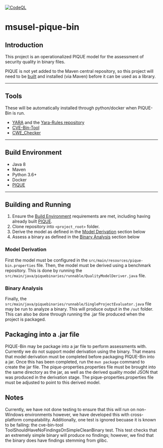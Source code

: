 [![CodeQL](https://github.com/MSUSEL/msusel-pique-bin/actions/workflows/codeql-analysis.yml/badge.svg)](https://github.com/MSUSEL/msusel-pique-bin/actions/workflows/codeql-analysis.yml)

# msusel-pique-bin
## Introduction
This project is an operationalized PIQUE model for the assessment of security quality in binary files. 

PIQUE is not yet added to the Maven central repository, so this project will need to be [built](#building) and installed (via Maven) before it can be used as a library. 
___
## Tools
These will be automatically installed through python/docker when PIQUE-Bin is run.

- [YARA](http://virustotal.github.io/yara/) and the [Yara-Rules repository](https://github.com/Yara-Rules/rules)
- [CVE-Bin-Tool](https://github.com/intel/cve-bin-tool)
- [CWE_Checker](https://github.com/fkie-cad/cwe_checker)
___

## Build Environment
- Java 8
- Maven
- Python 3.6+
- Docker
- [PIQUE](https://github.com/MSUSEL/msusel-pique)
___
## Building and Running
1. Ensure the [Build Environment](#build-environment) requirements are met, including having already built [PIQUE](https://github.com/MSUSEL/msusel-pique).
2. Clone repository into `<project_root>` folder.
3. Derive the model as defined in the [Model Derivation](#model-derivation) section below
4. Assess a binary as defined in the [Binary Analysis](#binary-analysis) section below

### Model Derivation
First the model must be configured in the `src/main/resources/pique-bin.properties` file. Then, the model must be derived using a benchmark repository. This is done by running the `src/main/java/piquebinaries/runnable/QualityModelDeriver.java` file.

### Binary Analysis
Finally, the `src/main/java/piquebinaries/runnable/SingleProjectEvaluator.java` file may be run to analyze a binary. This will produce output in the `/out` folder. This can also be done through running the .jar file produced when the project is packaged. 

## Packaging into a .jar file
PIQUE-Bin may be package into a jar file to perform assessments with. Currently we do not support model derivation using the binary. That means that model derivation must be completed before packaging PIQUE-Bin into a jar. Once this has been completed, run the `mvn package` command to create the jar file. The pique-properties.properties file must be brought into the same directory as the jar, as well as the derived quality model JSON that was produced in the derivation stage. The pique-properties.properties file must be adjusted to point to this derived model.

## Notes
Currently, we have not done testing to ensure that this will run on non-Windows environments however, we have developed this with cross-platform compatability. Additionally, one test is ignored becuase it is known to be failing: the cve-bin-tool ToolShouldHaveNoFindingsOnSimpleCleanBinary test. This test checks that an extremely simple binary will produce no findings; however, we find that the binary does have findings stemming from glibc.
